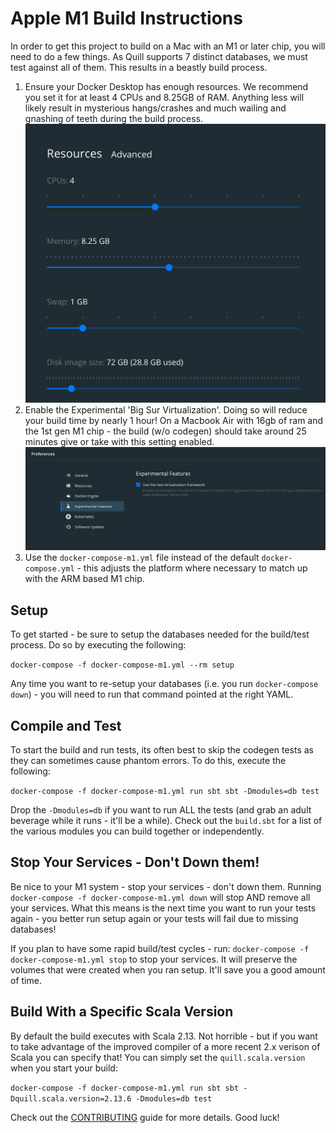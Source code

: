 # Apple M1 Build Instructions
In order to get this project to build on a Mac with an M1 or later chip, you will need to do a few things.  As Quill supports 7 distinct databases, we must test against all of them.  This results in a beastly build process.

1. Ensure your Docker Desktop has enough resources.  We recommend you set it for at least 4 CPUs and 8.25GB of RAM.  Anything less will likely result in mysterious hangs/crashes and much wailing and gnashing of teeth during the build process.
    ![docker-resources.png](docker-resources.png)
2. Enable the Experimental 'Big Sur Virtualization'.  Doing so will reduce your build time by nearly 1 hour!  On a Macbook Air with 16gb of ram and the 1st gen M1 chip - the build (w/o codegen) should take around 25 minutes give or take with this setting enabled.
    ![img.png](experimental.png)
3. Use the `docker-compose-m1.yml` file instead of the default `docker-compose.yml` - this adjusts the platform where necessary to match up with the ARM based M1 chip.

## Setup
To get started - be sure to setup the databases needed for the build/test process.  Do so by executing the following:

`docker-compose -f docker-compose-m1.yml --rm setup`

Any time you want to re-setup your databases (i.e. you run `docker-compose down`) - you will need to run that command pointed at the right YAML.

## Compile and Test
To start the build and run tests, its often best to skip the codegen tests as they can sometimes cause phantom errors.  To do this, execute the following:

`docker-compose -f docker-compose-m1.yml run sbt sbt -Dmodules=db test`

Drop the `-Dmodules=db` if you want to run ALL the tests (and grab an adult beverage while it runs - it'll be a while).  Check out the `build.sbt` for a list of the 
various modules you can build together or independently.

## Stop Your Services - Don't Down them!
Be nice to your M1 system - stop your services - don't down them.  Running `docker-compose -f docker-compose-m1.yml down` will stop AND remove all your services.  What this means is the next time you want to run your tests again - you better run setup again or your tests will fail due to missing databases!  

If you plan to have some rapid build/test cycles - run: `docker-compose -f docker-compose-m1.yml stop` to stop your services.  It will preserve the volumes that were created when you ran setup.  It'll save you a good amount of time. 

## Build With a Specific Scala Version
By default the build executes with Scala 2.13.  Not horrible - but if you want to take advantage of the improved compiler of a more recent 2.x verison of Scala you can specify that!
You can simply set the `quill.scala.version` when you start your build:

`docker-compose -f docker-compose-m1.yml run sbt sbt -Dquill.scala.version=2.13.6 -Dmodules=db test`

Check out the [CONTRIBUTING](../../docs/CONTRIBUTING.md) guide for more details.  Good luck!